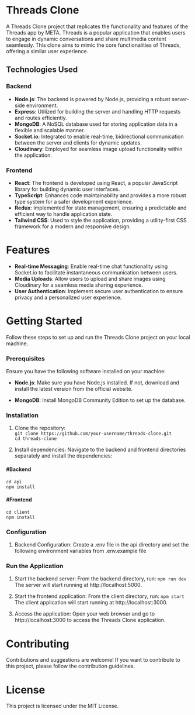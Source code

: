 # Threads Clone

A Threads Clone project that replicates the functionality and features of the Threads app by META. Threads is a popular application that enables users to engage in dynamic conversations and share multimedia content seamlessly. This clone aims to mimic the core functionalities of Threads, offering a similar user experience.

## Technologies Used

### Backend

-   **Node.js**: The backend is powered by Node.js, providing a robust server-side environment.
-   **Express**: Utilized for building the server and handling HTTP requests and routes efficiently.
-   **MongoDB**: A NoSQL database used for storing application data in a flexible and scalable manner.
-   **Socket.io**: Integrated to enable real-time, bidirectional communication between the server and clients for dynamic updates.
-   **Cloudinary**: Employed for seamless image upload functionality within the application.

### Frontend

-   **React**: The frontend is developed using React, a popular JavaScript library for building dynamic user interfaces.
-   **TypeScript**: Enhances code maintainability and provides a more robust type system for a safer development experience.
-   **Redux**: Implemented for state management, ensuring a predictable and efficient way to handle application state.
-   **Tailwind CSS**: Used to style the application, providing a utility-first CSS framework for a modern and responsive design.

# Features

-   **Real-time Messaging**: Enable real-time chat functionality using Socket.io to facilitate instantaneous communication between users.
-   **Media Uploads**: Allow users to upload and share images using Cloudinary for a seamless media sharing experience.
-   **User Authentication**: Implement secure user authentication to ensure privacy and a personalized user experience.

# Getting Started

Follow these steps to set up and run the Threads Clone project on your local machine.

### Prerequisites

Ensure you have the following software installed on your machine:

-   **Node.js**: Make sure you have Node.js installed. If not, download and install the latest version from the official website.

-   **MongoDB**: Install MongoDB Community Edition to set up the database.

### Installation

1. Clone the repository:<br/>
   `git clone https://github.com/your-username/threads-clone.git`<br/>
   `cd threads-clone`

2. Install dependencies:
   Navigate to the backend and frontend directories separately and install the dependencies:

#### #Backend

`cd api`<br/>
`npm install`<br/>

#### #Frontend

`cd client`<br/>
`npm install`

### Configuration

1. Backend Configuration:
   Create a .env file in the api directory and set the following environment variables from .env.example file

### Run the Application

1. Start the backend server:
   From the backend directory, run:
   `npm run dev`
   The server will start running at http://localhost:5000.

2. Start the frontend application:
   From the client directory, run:
   `npm start`
   The client application will start running at http://localhost:3000.

3. Access the application:
   Open your web browser and go to http://localhost:3000 to access the Threads Clone application.

# Contributing

Contributions and suggestions are welcome! If you want to contribute to this project, please follow the contribution guidelines.

# License

This project is licensed under the MIT License.
